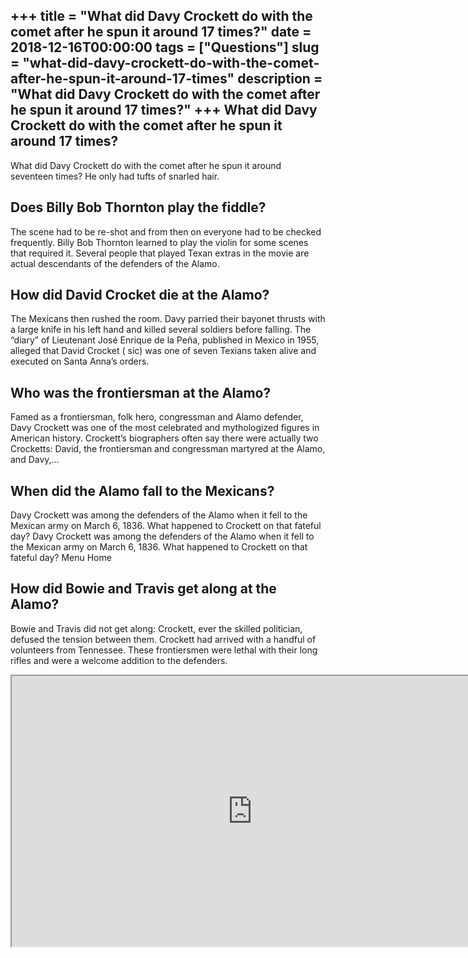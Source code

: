 +++
title = "What did Davy Crockett do with the comet after he spun it around 17 times?"
date = 2018-12-16T00:00:00
tags = ["Questions"]
slug = "what-did-davy-crockett-do-with-the-comet-after-he-spun-it-around-17-times"
description = "What did Davy Crockett do with the comet after he spun it around 17 times?"
+++
What did Davy Crockett do with the comet after he spun it around 17 times?
--------------------------------------------------------------------------

What did Davy Crockett do with the comet after he spun it around seventeen times? He only had tufts of snarled hair.

Does Billy Bob Thornton play the fiddle?
----------------------------------------

The scene had to be re-shot and from then on everyone had to be checked frequently. Billy Bob Thornton learned to play the violin for some scenes that required it. Several people that played Texan extras in the movie are actual descendants of the defenders of the Alamo.

How did David Crocket die at the Alamo?
---------------------------------------

The Mexicans then rushed the room. Davy parried their bayonet thrusts with a large knife in his left hand and killed several soldiers before falling. The “diary” of Lieutenant José Enrique de la Peña, published in Mexico in 1955, alleged that David Crocket ( sic) was one of seven Texians taken alive and executed on Santa Anna’s orders.

Who was the frontiersman at the Alamo?
--------------------------------------

Famed as a frontiersman, folk hero, congressman and Alamo defender, Davy Crockett was one of the most celebrated and mythologized figures in American history. Crockett’s biographers often say there were actually two Crocketts: David, the frontiersman and congressman martyred at the Alamo, and Davy,…

When did the Alamo fall to the Mexicans?
----------------------------------------

Davy Crockett was among the defenders of the Alamo when it fell to the Mexican army on March 6, 1836. What happened to Crockett on that fateful day? Davy Crockett was among the defenders of the Alamo when it fell to the Mexican army on March 6, 1836. What happened to Crockett on that fateful day? Menu Home

How did Bowie and Travis get along at the Alamo?
------------------------------------------------

Bowie and Travis did not get along: Crockett, ever the skilled politician, defused the tension between them. Crockett had arrived with a handful of volunteers from Tennessee. These frontiersmen were lethal with their long rifles and were a welcome addition to the defenders.

<iframe allow="accelerometer; autoplay; clipboard-write; encrypted-media; gyroscope; picture-in-picture" allowfullscreen="" class="__youtube_prefs__  epyt-is-override  no-lazyload" data-no-lazy="1" data-origheight="433" data-origwidth="770" data-skipgform_ajax_framebjll="" height="433" id="_ytid_49237" loading="lazy" src="https://www.youtube.com/embed/njz_t2-LYt0?enablejsapi=1&autoplay=0&cc_load_policy=0&cc_lang_pref=&iv_load_policy=1&loop=0&modestbranding=0&rel=1&fs=1&playsinline=0&autohide=2&theme=dark&color=red&controls=1&" title="YouTube player" width="770"></iframe>